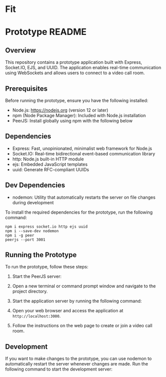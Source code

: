 # Fit
# Prototype README

## Overview
This repository contains a prototype application built with Express, Socket.IO, EJS, and UUID. The application enables real-time communication using WebSockets and allows users to connect to a video call room.

## Prerequisites
Before running the prototype, ensure you have the following installed:
- Node.js: https://nodejs.org (version 12 or later)
- npm (Node Package Manager): Included with Node.js installation
- PeerJS: Install globally using npm with the following below

## Dependencies
- Express: Fast, unopinionated, minimalist web framework for Node.js
- Socket.IO: Real-time bidirectional event-based communication library
- http: Node.js built-in HTTP module
- ejs: Embedded JavaScript templates
- uuid: Generate RFC-compliant UUIDs

## Dev Dependencies
- nodemon: Utility that automatically restarts the server on file changes during development

To install the required dependencies for the prototype, run the following command:
```command
npm i express socket.io http ejs uuid
npm i --save-dev nodemon
npm i -g peer
peerjs --port 3001
```

## Running the Prototype
To run the prototype, follow these steps:

1. Start the PeerJS server:
   
2. Open a new terminal or command prompt window and navigate to the project directory.

3. Start the application server by running the following command:

4. Open your web browser and access the application at `http://localhost:3000`.

5. Follow the instructions on the web page to create or join a video call room.

## Development
If you want to make changes to the prototype, you can use nodemon to automatically restart the server whenever changes are made. Run the following command to start the development server:



